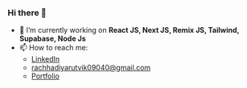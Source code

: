 ### Hi there 👋

- 🔭 I’m currently working on **React JS, Next JS, Remix JS, Tailwind, Supabase, Node Js**
- 📫 How to reach me: 
  - [LinkedIn](https://www.linkedin.com/in/rutvikjr/)
  - <rachhadiyarutvik09040@gmail.com>
  - [Portfolio](https://rutvikjr.com/)
<!--
**RutvikiJR/RutvikJR** is a ✨ _special_ ✨ repository because its `README.md` (this file) appears on your GitHub profile.

Here are some ideas to get you started:

- 🔭 I’m currently working on ReactJS
- 🌱 I’m currently learning NODE JS
- 👯 I’m looking to collaborate on
- 🤔 I’m looking for help with ...
- 💬 Ask me about ...
- 📫 How to reach me: ...
- 😄 Pronouns: ...
- ⚡ Fun fact: ...
-->
